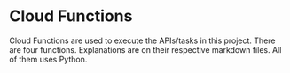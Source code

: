 # Cloud Functions

Cloud Functions are used to execute the APIs/tasks in this project. There are four functions. Explanations are on their respective markdown files. All of them uses Python.